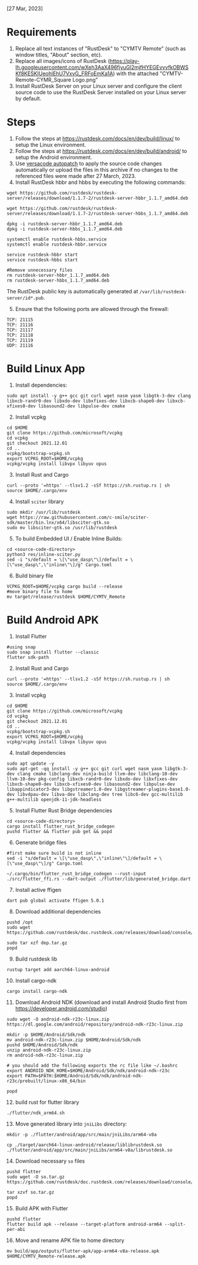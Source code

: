 [27 Mar, 2023]

# Requirements

1. Replace all text instances of "RustDesk" to "CYMTV Remote" (such as window titles, "About" section, etc).
2. Replace all images/icons of RustDesk (https://play-lh.googleusercontent.com/wXeh3AaX496fjyuGl2mjfHYEGEvvvfkOBWSKf8KESKIUeohlEhU7VxvG_FRFoEmKa1A) with the attached "CYMTV-Remote-CYMR_Square Logo.png"
3. Install RustDesk Server on your Linux server and configure the client source code to use the RustDesk Server installed on your Linux server by default.

# Steps

1. Follow the steps at https://rustdesk.com/docs/en/dev/build/linux/ to setup the Linux environment.
2. Follow the steps at https://rustdesk.com/docs/en/dev/build/android/ to setup the Android environment.
3. Use [versacode autopatch](https://github.com/versacode/autopatch) to apply the source code changes automatically or upload the files in this archive if no changes to the referenced files were made after 27 March, 2023.
4. Install RustDesk hbbr and hbbs by executing the following commands:

```
wget https://github.com/rustdesk/rustdesk-server/releases/download/1.1.7-2/rustdesk-server-hbbr_1.1.7_amd64.deb

wget https://github.com/rustdesk/rustdesk-server/releases/download/1.1.7-2/rustdesk-server-hbbs_1.1.7_amd64.deb

dpkg -i rustdesk-server-hbbr_1.1.7_amd64.deb
dpkg -i rustdesk-server-hbbs_1.1.7_amd64.deb

systemctl enable rustdesk-hbbs.service
systemctl enable rustdesk-hbbr.service

service rustdesk-hbbr start
service rustdesk-hbbs start

#Remove unnecessary files
rm rustdesk-server-hbbr_1.1.7_amd64.deb
rm rustdesk-server-hbbs_1.1.7_amd64.deb
```

The RustDesk public key is automatically generated at `/var/lib/rustdesk-server/id*.pub`.

5. Ensure that the following ports are allowed through the firewall:

```
TCP: 21115
TCP: 21116
TCP: 21117
TCP: 21118
TCP: 21119
UDP: 21116
```

# Build Linux App
1. Install dependencies: 
```
sudo apt install -y g++ gcc git curl wget nasm yasm libgtk-3-dev clang libxcb-randr0-dev libxdo-dev libxfixes-dev libxcb-shape0-dev libxcb-xfixes0-dev libasound2-dev libpulse-dev cmake
```
2. Install vcpkg
```
cd $HOME
git clone https://github.com/microsoft/vcpkg
cd vcpkg
git checkout 2021.12.01
cd ..
vcpkg/bootstrap-vcpkg.sh
export VCPKG_ROOT=$HOME/vcpkg
vcpkg/vcpkg install libvpx libyuv opus
```
3. Install Rust and Cargo
```
curl --proto '=https' --tlsv1.2 -sSf https://sh.rustup.rs | sh
source $HOME/.cargo/env
```
4. Install `sciter` library
```
sudo mkdir /usr/lib/rustdesk
wget https://raw.githubusercontent.com/c-smile/sciter-sdk/master/bin.lnx/x64/libsciter-gtk.so
sudo mv libsciter-gtk.so /usr/lib/rustdesk
``` 
5. To build Embedded UI / Enable Inline Builds: 
```
cd <source-code-directory>
python3 res/inline-sciter.py 
sed -i "s/default = \[\"use_dasp\"\]/default = \[\"use_dasp\",\"inline\"\]/g" Cargo.toml
```
6. Build binary file
```
VCPKG_ROOT=$HOME/vcpkg cargo build --release
#move binary file to home 
mv target/release/rustdesk $HOME/CYMTV_Remote
```

# Build Android APK
1. Install Flutter 
```
#using snap
sudo snap install flutter --classic
flutter sdk-path
```
2. Install Rust and Cargo
```
curl --proto '=https' --tlsv1.2 -sSf https://sh.rustup.rs | sh
source $HOME/.cargo/env
```
3. Install vcpkg
```
cd $HOME
git clone https://github.com/microsoft/vcpkg
cd vcpkg
git checkout 2021.12.01
cd ..
vcpkg/bootstrap-vcpkg.sh
export VCPKG_ROOT=$HOME/vcpkg
vcpkg/vcpkg install libvpx libyuv opus
```
4. Install dependencies
```
sudo apt update -y
sudo apt-get -qq install -y g++ gcc git curl wget nasm yasm libgtk-3-dev clang cmake libclang-dev ninja-build llvm-dev libclang-10-dev llvm-10-dev pkg-config libxcb-randr0-dev libxdo-dev libxfixes-dev libxcb-shape0-dev libxcb-xfixes0-dev libasound2-dev libpulse-dev  libappindicator3-dev libgstreamer1.0-dev libgstreamer-plugins-base1.0-dev libvdpau-dev libva-dev libclang-dev tree libc6-dev gcc-multilib g++-multilib openjdk-11-jdk-headless
```
5. Install Flutter Rust Bridge dependencies
```
cd <source-code-directory>
cargo install flutter_rust_bridge_codegen
pushd flutter && flutter pub get && popd
```
6. Generate bridge files
```
#first make sure build is not inline
sed -i "s/default = \[\"use_dasp\",\"inline\"\]/default = \[\"use_dasp\"\]/g" Cargo.toml

~/.cargo/bin/flutter_rust_bridge_codegen --rust-input ./src/flutter_ffi.rs --dart-output ./flutter/lib/generated_bridge.dart
```
7. Install active ffigen
```
dart pub global activate ffigen 5.0.1
```
8. Download additional dependencies
```
pushd /opt
sudo wget https://github.com/rustdesk/doc.rustdesk.com/releases/download/console/dep.tar.gz

sudo tar xzf dep.tar.gz
popd
```
9. Build rustdesk lib
```
rustup target add aarch64-linux-android
```
10. Install cargo-ndk 
```
cargo install cargo-ndk
```
11. Download Android NDK (download and install Android Studio first from https://developer.android.com/studio)
```
sudo wget -O android-ndk-r23c-linux.zip https://dl.google.com/android/repository/android-ndk-r23c-linux.zip

mkdir -p $HOME/Android/Sdk/ndk
mv android-ndk-r23c-linux.zip $HOME/Android/Sdk/ndk
pushd $HOME/Android/Sdk/ndk
unzip android-ndk-r23c-linux.zip 
rm android-ndk-r23c-linux.zip 

# you should add the following exports the rc file like ~/.bashrc
export ANDROID_NDK_HOME=$HOME/Android/Sdk/ndk/android-ndk-r23c
export PATH=$PATH:$HOME/Android/Sdk/ndk/android-ndk-r23c/prebuilt/linux-x86_64/bin

popd
```
12. build rust for flutter library
```
./flutter/ndk_arm64.sh
```
13. Move  generated library into `jniLibs` directory:
```
mkdir -p ./flutter/android/app/src/main/jniLibs/arm64-v8a

cp ./target/aarch64-linux-android/release/liblibrustdesk.so ./flutter/android/app/src/main/jniLibs/arm64-v8a/librustdesk.so
```
14. Download necessary `so` files
```
pushd flutter
sudo wget -O so.tar.gz https://github.com/rustdesk/doc.rustdesk.com/releases/download/console/so.tar.gz

tar xzvf so.tar.gz
popd
```
15. Build APK with Flutter
```
pushd flutter
flutter build apk --release --target-platform android-arm64 --split-per-abi
```
16. Move and rename APK file to home directory
```
mv build/app/outputs/flutter-apk/app-arm64-v8a-release.apk $HOME/CYMTV_Remote-release.apk
``` 